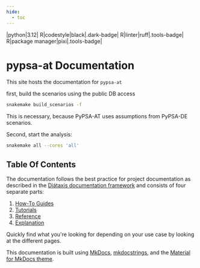 ```yaml
---
hide:
  - toc
---
```


|python|3.12|
R|codestyle|black|.dark-badge|
R|linter|ruff|.tools-badge|
R|package manager|pixi|.tools-badge|

[black]: https://black.readthedocs.io/en/stable/the_black_code_style/current_style.html
[ruff]: https://docs.astral.sh/ruff/linter/
[pixi]: https://pixi.sh/latest/

# pypsa-at Documentation

This site hosts the documentation for `pypsa-at`


first, build the scenarios using the public DB access
``` sh
snakemake build_scenarios -f
```
This is necessary, because PyPSA-AT uses assumptions from PyPSA-DE scenarios.  

Second, start the analysis:
``` sh
snakemake all --cores 'all'
```

## Table Of Contents

The documentation follows the best practice for
project documentation as described
in the [Diátaxis documentation framework](https://diataxis.fr/)
and consists of four separate parts:

1. [How-To Guides](how-to-guides/index.md)
2. [Tutorials](tutorials/index.md)
3. [Reference](reference/index.md)
4. [Explanation](explanations/index.md)

Quickly find what you're looking for depending on
your use case by looking at the different pages.

This documentation is built using [MkDocs](https://www.mkdocs.org/),
[mkdocstrings](https://mkdocstrings.github.io/python/), and the
[Material for MkDocs theme](https://squidfunk.github.io/mkdocs-material/getting-started/).
